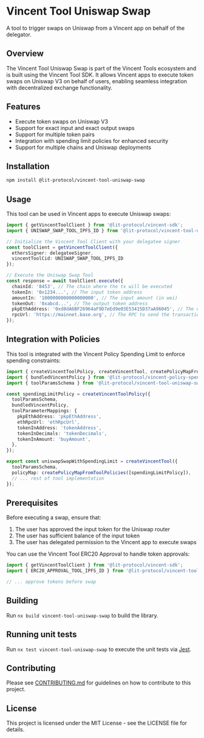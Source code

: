 # Vincent Tool Uniswap Swap

A tool to trigger swaps on Uniswap from a Vincent app on behalf of the delegator.

## Overview

The Vincent Tool Uniswap Swap is part of the Vincent Tools ecosystem and is built using the Vincent Tool SDK. It allows Vincent apps to execute token swaps on Uniswap V3 on behalf of users, enabling seamless integration with decentralized exchange functionality.

## Features

- Execute token swaps on Uniswap V3
- Support for exact input and exact output swaps
- Support for multiple token pairs
- Integration with spending limit policies for enhanced security
- Support for multiple chains and Uniswap deployments

## Installation

```bash
npm install @lit-protocol/vincent-tool-uniswap-swap
```

## Usage

This tool can be used in Vincent apps to execute Uniswap swaps:

```typescript
import { getVincentToolClient } from '@lit-protocol/vincent-sdk';
import { UNISWAP_SWAP_TOOL_IPFS_ID } from '@lit-protocol/vincent-tool-uniswap-swap';

// Initialize the Vincent Tool Client with your delegatee signer
const toolClient = getVincentToolClient({
  ethersSigner: delegateeSigner,
  vincentToolCid: UNISWAP_SWAP_TOOL_IPFS_ID
});

// Execute the Uniswap Swap Tool
const response = await toolClient.execute({
  chainId: '8453', // The chain where the tx will be executed
  tokenIn: '0x1234...', // The input token address
  amountIn: '1000000000000000000', // The input amount (in wei)
  tokenOut: '0xabcd...', // The output token address
  pkpEthAddress: '0xd8dA6BF26964aF9D7eEd9e03E53415D37aA96045', // The delegator PKP Address
  rpcUrl: 'https://mainnet.base.org', // The RPC to send the transaction through
});
```

## Integration with Policies

This tool is integrated with the Vincent Policy Spending Limit to enforce spending constraints:

```typescript
import { createVincentToolPolicy, createVincentTool, createPolicyMapFromToolPolicies } from '@lit-protocol/vincent-tool-sdk';
import { bundledVincentPolicy } from '@lit-protocol/vincent-policy-spending-limit';
import { toolParamsSchema } from '@lit-protocol/vincent-tool-uniswap-swap';

const spendingLimitPolicy = createVincentToolPolicy({
  toolParamsSchema,
  bundledVincentPolicy,
  toolParameterMappings: {
    pkpEthAddress: 'pkpEthAddress',
    ethRpcUrl: 'ethRpcUrl',
    tokenInAddress: 'tokenAddress',
    tokenInDecimals: 'tokenDecimals',
    tokenInAmount: 'buyAmount',
  },
});

export const uniswapSwapWithSpendingLimit = createVincentTool({
  toolParamsSchema,
  policyMap: createPolicyMapFromToolPolicies([spendingLimitPolicy]),
  // ... rest of tool implementation
});
```

## Prerequisites

Before executing a swap, ensure that:

1. The user has approved the input token for the Uniswap router
2. The user has sufficient balance of the input token
3. The user has delegated permission to the Vincent app to execute swaps

You can use the Vincent Tool ERC20 Approval to handle token approvals:

```typescript
import { getVincentToolClient } from '@lit-protocol/vincent-sdk';
import { ERC20_APPROVAL_TOOL_IPFS_ID } from '@lit-protocol/vincent-tool-erc20-approval';

// ... approve tokens before swap
```

## Building

Run `nx build vincent-tool-uniswap-swap` to build the library.

## Running unit tests

Run `nx test vincent-tool-uniswap-swap` to execute the unit tests via [Jest](https://jestjs.io).

## Contributing

Please see [CONTRIBUTING.md](./CONTRIBUTING.md) for guidelines on how to contribute to this project.

## License

This project is licensed under the MIT License - see the LICENSE file for details.
